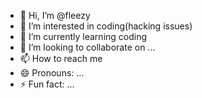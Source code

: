 - 👋 Hi, I’m @fleezy
- 👀 I’m interested in coding(hacking issues)
- 🌱 I’m currently learning coding
- 💞️ I’m looking to collaborate on ...
- 📫 How to reach me 
- 😄 Pronouns: ...
- ⚡ Fun fact: ...

<!---
fleezy6/fleezy6 is a ✨ special ✨ repository because its `README.md` (this file) appears on your GitHub profile.
You can click the Preview link to take a look at your changes.
--->
